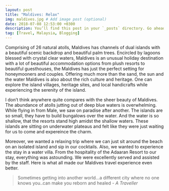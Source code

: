 ```yaml
---
layout: post
title: "Maldives: Relax"
img: maldives.jpg # Add image post (optional)
date: 2018-07-08 12:53:00 +0300
description: You’ll find this post in your `_posts` directory. Go ahead and edit it and re-build the site to see your changes. # Add post description (optional)
tag: [Travel, Malaysia, Blogging]
---
```

Comprising of 26 natural atolls, Maldives has channels of dual islands with a beautiful scenic backdrop and beautiful palm trees. Encircled by lagoons blessed with crystal clear waters, Maldives is an unusual holiday destination with a lot of beautiful accommodation options from plush resorts to beautiful guesthouses, the Maldives has just the perfect setting for honeymooners and couples. Offering much more than the sand, the sun and the water Maldives is also about the rich culture and heritage. One can explore the island villages, heritage sites, and local handicrafts while experiencing the serenity of the island.

I don’t think anywhere quite compares with the sheer beauty of Maldives. The abundance of atolls jutting out of deep blue waters is overwhelming. While flying in from Male, we saw on paradise after another. The islands are so small, they have to build bungalows over the water. And the water is so shallow, that the resorts stand high amidst the shallow waters. These islands are sitting on underwater plateaus and felt like they were just waiting for us to come and expereince the charm.

Moreover, we wanted a relaxing trip where we can just sit around the beach on an isolated island and sip in our cocktails. Also, we wanted to experience the stay in a water villa. From the hospitality of the Adaaran Resort to our stay, everything was astounding. We were excellently served and assisted by the staff. Here is what all made our Maldives travel experience even better.

> Sometimes getting into another world...a different city where no one knows you..can make you reborn and healed <cite>- A Traveller</cite>

